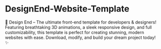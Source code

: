 # DesignEnd-Website-Template
🚀 Design End – The ultimate front-end template for developers &amp; designers! Featuring breathtaking 3D animations, a sleek responsive design, and full customizability, this template is perfect for creating stunning, modern websites with ease. Download, modify, and build your dream project today! ✨
